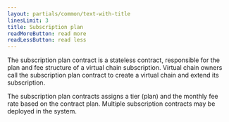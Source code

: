 ```yaml
---
layout: partials/common/text-with-title
linesLimit: 3
title: Subscription plan
readMoreButton: read more
readLessButton: read less
---
```


The subscription plan contract is a stateless contract, responsible for the plan and fee structure of a virtual chain subscription. Virtual chain owners call the subscription plan contract to create a virtual chain and extend its subscription.

The subscription plan contracts assigns a tier (plan) and the monthly fee rate based on the contract plan. Multiple subscription contracts may be deployed in the system.
